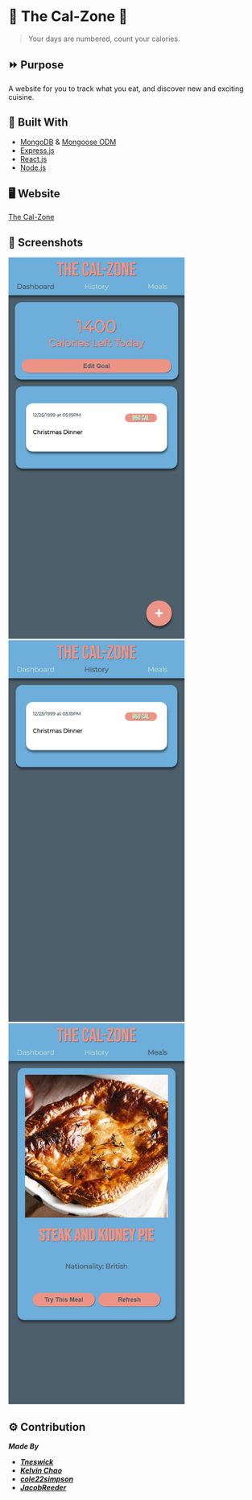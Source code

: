 # 🍕 The Cal-Zone 🧠
>Your days are numbered, count your calories.

## ⏩ Purpose
A website for you to track what you eat, and discover new and exciting cuisine.

## 🔨 Built With
- [MongoDB](https://www.mongodb.com/) & [Mongoose ODM](https://mongoosejs.com/)
- [Express.js](https://expressjs.com/)
- [React.js](https://reactjs.org/)
- [Node.js](https://nodejs.org/en/)

## 🖥 Website
[The Cal-Zone](#)

## 📸 Screenshots
<img src='./imgs/dashboard-test-data(iPhone%20XR).png' alt='dashboard mobile view' width='350'>
<img src='./imgs/history-test-data(iPhone%20XR).png' alt='dashboard mobile view' width='350'>
<img src='./imgs/mealAPI-view(iPhone%20XR).png' alt='dashboard mobile view' width='350'>

## ⚙ Contribution
***Made By***
- ***[Tneswick](https://github.com/Tneswick)***
- ***[Kelvin Chao](https://github.com/KKWChao)***
- ***[cole22simpson](https://github.com/cole22simpson)***
- ***[JacobReeder](https://github.com/JacobReeder)***